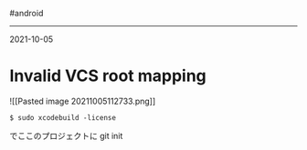 #android

---
2021-10-05

# Invalid VCS root mapping

![[Pasted image 20211005112733.png]]

```shell
$ sudo xcodebuild -license
```

でここのプロジェクトに git init
